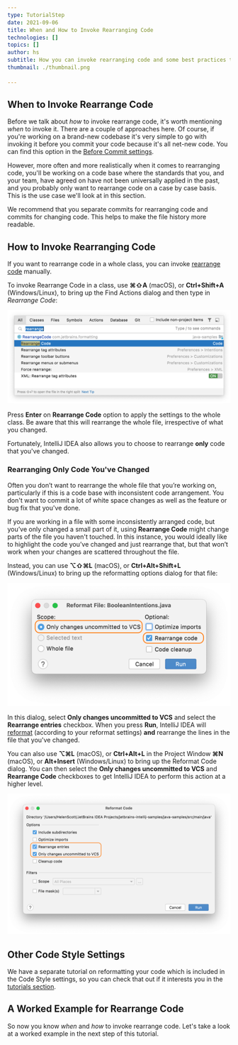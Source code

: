 ```yaml
---
type: TutorialStep
date: 2021-09-06
title: When and How to Invoke Rearranging Code
technologies: []
topics: []
author: hs
subtitle: How you can invoke rearranging code and some best practices to consider 
thumbnail: ./thumbnail.png

---
```


## When to Invoke Rearrange Code
Before we talk about _how_ to invoke rearrange code, it's worth mentioning _when_ to invoke it. There are a couple of approaches here. Of course, if you're working on a brand-new codebase it's very simple to go with invoking it before you commit your code because it's all net-new code. You can find this option in the [Before Commit settings](https://www.jetbrains.com/help/idea/commit-changes-dialog.html#before_commit). 

However, more often and more realistically when it comes to rearranging code, you'll be working on a code base where the standards that you, and your team, have agreed on have not been universally applied in the past, and you probably only want to rearrange code on a case by case basis. This is the use case we'll look at in this section.

We recommend that you separate commits for rearranging code and commits for changing code. This helps to make the file history more readable. 

## How to Invoke Rearranging Code
If you want to rearrange code in a whole class, you can invoke [rearrange code](https://www.jetbrains.com/help/idea/reformat-and-rearrange-code.html#arrange_code) manually. 

To invoke Rearrange Code in a class, use **⌘⇧A** (macOS), or **Ctrl+Shift+A** (Windows/Linux), to bring up the Find Actions dialog and then type in _Rearrange Code_:

![Rearrange Code](rearrange-code.png)

Press **Enter** on **Rearrange Code** option to apply the settings to the whole class. Be aware that this will rearrange the whole file, irrespective of what you changed. 

Fortunately, IntelliJ IDEA also allows you to choose to rearrange **only** code that you've changed. 

### Rearranging Only Code You've Changed 
Often you don’t want to rearrange the whole file that you’re working on, particularly if this is a code base with inconsistent code arrangement. You don't want to commit a lot of white space changes as well as the feature or bug fix that you've done.

If you are working in a file with some inconsistently arranged code, but you’ve only changed a small part of it, using **Rearrange Code** might change parts of the file you haven't touched. In this instance, you would ideally like to highlight the code you’ve changed and just rearrange that, but that won’t work when your changes are scattered throughout the file.

Instead, you can use **⌥⇧⌘L** (macOS), or **Ctrl+Alt+Shift+L** (Windows/Linux) to bring up the reformatting options dialog for that file:

![Reformat and Rearrange Code in File](reformat-rearrange-file.png)

In this dialog, select **Only changes uncommitted to VCS** and select the **Rearrange entries** checkbox. When you press **Run**, IntelliJ IDEA will [reformat](https://www.jetbrains.com/help/idea/reformat-file-dialog.html) (according to your reformat settings) **and** rearrange the lines in the file that you've changed.

You can also use **⌥⌘L** (macOS), or **Ctrl+Alt+L** in the Project Window **⌘N** (macOS), or **Alt+Insert** (Windows/Linux) to bring up the Reformat Code dialog. You can then select the **Only changes uncommitted to VCS** and **Rearrange Code** checkboxes to get IntelliJ IDEA to perform this action at a higher level.

![Rearrange Code that you've changed](reformat-rearrange-code.png)

## Other Code Style Settings
We have a separate tutorial on reformatting your code which is included in the Code Style settings, so you can check that out if it interests you in the [tutorials section](https://www.jetbrains.com/idea/guide/tutorials/).

## A Worked Example for Rearrange Code
So now you know _when_ and _how_ to invoke rearrange code. Let's take a look at a worked example in the next step of this tutorial.